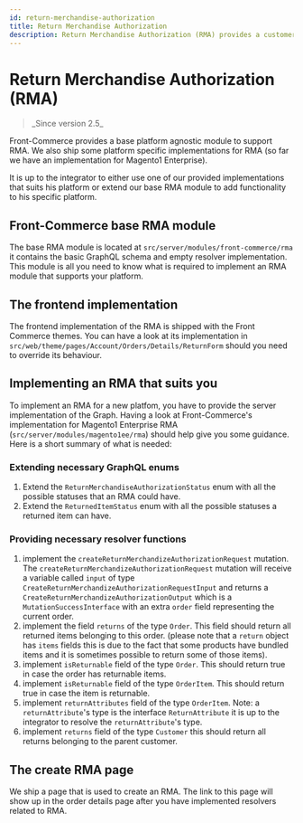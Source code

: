 ```yaml
---
id: return-merchandise-authorization
title: Return Merchandise Authorization
description: Return Merchandise Authorization (RMA) provides a customer with the means to request a return of an order or part of an order. This guide explains how to integrate this feature in your application.
---
```


# Return Merchandise Authorization (RMA)

<blockquote class="feature--new">
_Since version 2.5_
</blockquote>

Front-Commerce provides a base platform agnostic module to support RMA. We also ship some platform specific implementations for RMA (so far we have an implementation for Magento1 Enterprise).

It is up to the integrator to either use one of our provided implementations that suits his platform or extend our base RMA module to add functionality to his specific platform.

## Front-Commerce base RMA module

The base RMA module is located at `src/server/modules/front-commerce/rma` it contains the basic GraphQL schema and empty resolver implementation. This module is all you need to know what is required to implement an RMA module that supports your platform.

## The frontend implementation

The frontend implementation of the RMA is shipped with the Front Commerce themes. You can have a look at its implementation in `src/web/theme/pages/Account/Orders/Details/ReturnForm` should you need to override its behaviour.

## Implementing an RMA that suits you

To implement an RMA for a new platfom, you have to provide the server implementation of the Graph. Having a look at Front-Commerce's implementation for Magento1 Enterprise RMA (`src/server/modules/magento1ee/rma`) should help give you some guidance. Here is a short summary of what is needed:

### Extending necessary GraphQL enums

1. Extend the `ReturnMerchandiseAuthorizationStatus` enum with all the possible statuses that an RMA could have.
2. Extend the `ReturnedItemStatus` enum with all the possible statuses a returned item can have.

### Providing necessary resolver functions

1. implement the `createReturnMerchandizeAuthorizationRequest` mutation. The `createReturnMerchandizeAuthorizationRequest` mutation will receive a variable called `input` of type `CreateReturnMerchandizeAuthorizationRequestInput` and returns a `CreateReturnMerchandizeAuthorizationOutput` which is a `MutationSuccessInterface` with an extra `order` field representing the current order.
1. implement the field `returns` of the type `Order`. This field should return all returned items belonging to this order. (please note that a `return` object has `items` fields this is due to the fact that some products have bundled items and it is sometimes possible to return some of those items).
1. implement `isReturnable` field of the type `Order`. This should return true in case the order has returnable items.
1. implement `isReturnable` field of the type `OrderItem`. This should return true in case the item is returnable.
1. implement `returnAttributes` field of the type `OrderItem`. Note: a `returnAttribute`'s type is the interface `ReturnAttribute` it is up to the integrator to resolve the `returnAttribute`'s type.
1. implement `returns` field of the type `Customer` this should return all returns belonging to the parent customer.

## The create RMA page

We ship a page that is used to create an RMA. The link to this page will show up in the order details page after you have implemented resolvers related to RMA.
